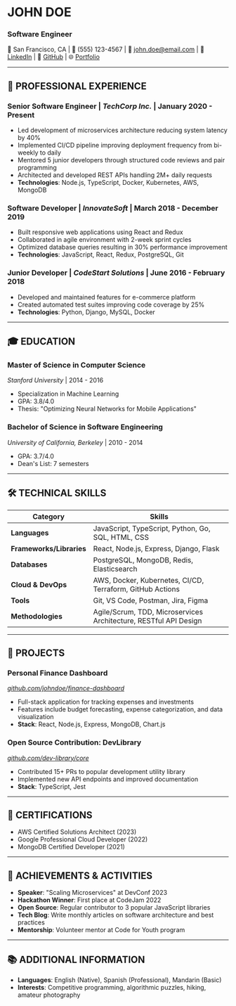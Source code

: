 # JOHN DOE
### Software Engineer

📍 San Francisco, CA | 📱 (555) 123-4567 | 📧 john.doe@email.com | 🔗 [LinkedIn](https://www.linkedin.com/in/johndoe) | 🐙 [GitHub](https://github.com/johndoe) | 🌐 [Portfolio](https://johndoe.dev)

---

## 💼 PROFESSIONAL EXPERIENCE

### **Senior Software Engineer** | *TechCorp Inc.* | January 2020 - Present
- Led development of microservices architecture reducing system latency by 40%
- Implemented CI/CD pipeline improving deployment frequency from bi-weekly to daily
- Mentored 5 junior developers through structured code reviews and pair programming
- Architected and developed REST APIs handling 2M+ daily requests
- **Technologies**: Node.js, TypeScript, Docker, Kubernetes, AWS, MongoDB

### **Software Developer** | *InnovateSoft* | March 2018 - December 2019
- Built responsive web applications using React and Redux
- Collaborated in agile environment with 2-week sprint cycles
- Optimized database queries resulting in 30% performance improvement
- **Technologies**: JavaScript, React, Redux, PostgreSQL, Git

### **Junior Developer** | *CodeStart Solutions* | June 2016 - February 2018
- Developed and maintained features for e-commerce platform
- Created automated test suites improving code coverage by 25%
- **Technologies**: Python, Django, MySQL, Docker

---

## 🎓 EDUCATION

### **Master of Science in Computer Science**
*Stanford University* | 2014 - 2016
- Specialization in Machine Learning
- GPA: 3.8/4.0
- Thesis: "Optimizing Neural Networks for Mobile Applications"

### **Bachelor of Science in Software Engineering**
*University of California, Berkeley* | 2010 - 2014
- GPA: 3.7/4.0
- Dean's List: 7 semesters

---

## 🛠️ TECHNICAL SKILLS

| Category | Skills |
|----------|--------|
| **Languages** | JavaScript, TypeScript, Python, Go, SQL, HTML, CSS |
| **Frameworks/Libraries** | React, Node.js, Express, Django, Flask |
| **Databases** | PostgreSQL, MongoDB, Redis, Elasticsearch |
| **Cloud & DevOps** | AWS, Docker, Kubernetes, CI/CD, Terraform, GitHub Actions |
| **Tools** | Git, VS Code, Postman, Jira, Figma |
| **Methodologies** | Agile/Scrum, TDD, Microservices Architecture, RESTful API Design |

---

## 🚀 PROJECTS

### **Personal Finance Dashboard**
*[github.com/johndoe/finance-dashboard](https://github.com/johndoe/finance-dashboard)*
- Full-stack application for tracking expenses and investments
- Features include budget forecasting, expense categorization, and data visualization
- **Stack**: React, Node.js, Express, MongoDB, Chart.js

### **Open Source Contribution: DevLibrary**
*[github.com/dev-library/core](https://github.com/dev-library/core)*
- Contributed 15+ PRs to popular development utility library
- Implemented new API endpoints and improved documentation
- **Stack**: TypeScript, Jest

---

## 📜 CERTIFICATIONS

- AWS Certified Solutions Architect (2023)
- Google Professional Cloud Developer (2022)
- MongoDB Certified Developer (2021)

---

## 🌟 ACHIEVEMENTS & ACTIVITIES

- **Speaker**: "Scaling Microservices" at DevConf 2023
- **Hackathon Winner**: First place at CodeJam 2022
- **Open Source**: Regular contributor to 3 popular JavaScript libraries
- **Tech Blog**: Write monthly articles on software architecture and best practices
- **Mentorship**: Volunteer mentor at Code for Youth program

---

## 📚 ADDITIONAL INFORMATION

- **Languages**: English (Native), Spanish (Professional), Mandarin (Basic)
- **Interests**: Competitive programming, algorithmic puzzles, hiking, amateur photography
